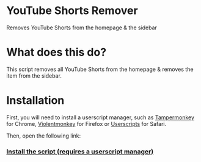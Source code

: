 # YouTube Shorts Remover
Removes YouTube Shorts from the homepage &amp; the sidebar

# What does this do?

This script removes all YouTube Shorts from the homepage &amp; removes the item from the sidebar.

# Installation

First, you will need to install a userscript manager, such as [Tampermonkey](https://www.tampermonkey.net/) for Chrome, [Violentmonkey](https://violentmonkey.github.io/) for Firefox or [Userscripts](https://apps.apple.com/de/app/userscripts/id1463298887) for Safari.

Then, open the following link:

### [Install the script (requires a userscript manager)](https://github.com/YukisCoffee/yt-anti-shorts/raw/main/anti-shorts.user.js)
